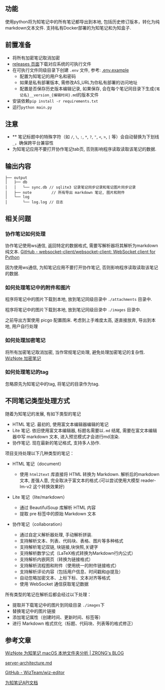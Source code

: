 ## 功能

使用python将为知笔记中的所有笔记都导出到本地, 包括历史修订版本，转化为纯markdown文本文件. 支持私有Docker部署的为知笔记和为知盒子. 

## 前置准备

- 将所有加密笔记取消加密
- [releases 页面](https://github.com/awaken233/wiz2obsidian/releases)下载对应系统的可执行文件
- 在可执行文件同级目录下创建 `.env` 文件, 参考: [.env.example](.env.example)
  - 配置为知笔记的用户名和密码
  - 如果是私有部署版本, 需修改AS_URL为你私有部署的访问地址
  - 配置是否保存历史版本编辑记录, 如果保存, 会在每个笔记同目录下生成`{笔记名}__version_{编辑时间}.md`的版本文件
- 安装依赖`pip install -r requirements.txt`
- 运行`python main.py`


## 注意

- ** 笔记标题中的特殊字符（如 `/`, `\`, `:`, `*`, `?`, `"`, `<`, `>`, `|` 等）会自动替换为下划线 `_`，确保跨平台兼容性
- 为知笔记应用不要打开协作笔记tab页, 否则影响程序读取读取该笔记的数据.


## 输出内容

```
├── output
│   ├── db
│   │   └── sync.db // sqlite3 记录笔记同步记录和笔记图片同步记录
│   ├── note         // 所有导出 markdown 笔记, 图片和附件
│   └── log
│       └── log.log // 日志
```


## 相关问题

### 协作笔记如何处理

协作笔记使用ws通信, 返回特定的数据格式, 需要写解析器将其解析为markdown纯文本.
[GitHub - websocket-client/websocket-client: WebSocket client for Python](https://github.com/websocket-client/websocket-client)

因为使用ws通信, 为知笔记应用不要打开协作笔记, 否则影响程序读取读取该笔记的数据.

### 如何处理笔记中的附件和图片

程序将笔记中的图片下载到本地, 放到笔记同级目录中 `./attachments` 目录中.

程序将笔记中的图片下载到本地, 放到笔记同级目录中 `./images` 目录中.

之前导出方案使用 picgo 配置图床. 考虑到上手难度太高, 遂直接放弃, 导出到本地, 用户自行处理


### 如何处理加密笔记

将所有加密笔记取消加密, 当作常规笔记处理, 避免处理加密笔记的复杂性.
[WizNote 加密笔记](https://www.wiz.cn/ziw-format.html)

### 如何处理笔记的tag

忽略原先为知笔记中的tag, 将笔记的目录作为tag.


## 不同笔记类型处理方式

随着为知笔记的发展, 有如下类型的笔记
- HTML 笔记. 最初的, 使用富文本编辑器编辑的笔记
- Lite 笔记. 依旧使用富文本编辑器, 标题名需要以`.md` 结尾, 需要在富文本编辑器中写 markdown 文本, 进入预览模式才会进行md渲染.
- 协作笔记. 现在最新的笔记格式, 支持多人协作.

项目支持处理以下几种类型的笔记：

- HTML 笔记（document）
   - 使用 `html2text` 库直接将 HTML 转换为 Markdown. 解析后的markdown文本, 差强人意, 完全取决于富文本的格式.(可以尝试使用大模型 reader-lm-v2 这个转换效果好)

- Lite 笔记（lite/markdown）
   - 通过 BeautifulSoup 库解析 HTML 内容
   - 提取 pre 标签中的原始 Markdown 文本

- 协作笔记（collaboration）
   - 通过自定义解析器处理, 手动解析拼装.
   - 支持解析文本、列表、代码块、表格、图片等多种格式
   - 支持解析笔记双链, 块链接,块快照,关键字
   - 支持解析数学公式（LaTeX格式转换为Markdown行内公式）
   - 支持解析内嵌网页（转换为链接格式）
   - 支持解析流程图和附件（使用统一的附件链接格式）
   - 支持解析评论内容（包括用户信息、时间戳和@提及）
   - 自动忽略加密文本、上标下标、文本对齐等格式
   - 使用 WebSocket 通信获取笔记数据

所有类型的笔记在解析后都会经过以下处理：
- 提取并下载笔记中的图片到同级目录 `./images`下
- 替换笔记中的图片链接
- 添加笔记属性（创建时间、更新时间、标签等）
- 进行 Markdown 格式优化（标题、代码块、列表等的格式修正）


## 参考文章

[WizNote 为知笔记 macOS 本地文件夹分析 | ZRONG's BLOG](https://blog.zengrong.net/post/analysis-of-wiznote/)

[server-architecture.md](https://github.com/WizTeam/wiz-editor/blob/main/docs/zh-CN/server-architecture.md)

[GitHub - WizTeam/wiz-editor](https://github.com/WizTeam/wiz-editor)

[为知笔记API文档](https://www.wiz.cn/wapp/pages/book/bb8f0f10-48ca-11ea-b27a-ef51fb9d4bb4/475c9ef0-4e1a-11ea-8f5c-a7618da01da2)
